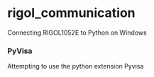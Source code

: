 # rigol_communication
Connecting RIGOL1052E to Python on Windows


### PyVisa
Attempting to use the python extension Pyvisa
